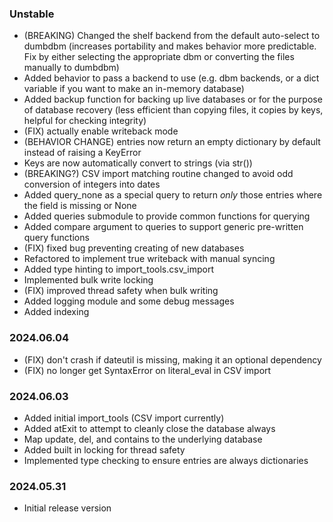 ### Unstable
* (BREAKING) Changed the shelf backend from the default auto-select to dumbdbm (increases 
  portability and makes behavior more predictable. Fix by either selecting the appropriate dbm
  or converting the files manually to dumbdbm)
* Added behavior to pass a backend to use (e.g. dbm backends, or a dict variable if you want 
  to make an in-memory database)
* Added backup function for backing up live databases or for the purpose of database recovery
  (less efficient than copying files, it copies by keys, helpful for checking integrity)
* (FIX) actually enable writeback mode
* (BEHAVIOR CHANGE) entries now return an empty dictionary by default instead of raising a 
  KeyError
* Keys are now automatically convert to strings (via str())
* (BREAKING?) CSV import matching routine changed to avoid odd conversion of integers into 
  dates
* Added query_none as a special query to return *only* those entries where the field is missing or None
* Added queries submodule to provide common functions for querying
* Added compare argument to queries to support generic pre-written query functions
* (FIX) fixed bug preventing creating of new databases
* Refactored to implement true writeback with manual syncing
* Added type hinting to import_tools.csv_import
* Implemented bulk write locking
* (FIX) improved thread safety when bulk writing
* Added logging module and some debug messages
* Added indexing

### 2024.06.04
* (FIX) don't crash if dateutil is missing, making it an optional dependency
* (FIX) no longer get SyntaxError on literal_eval in CSV import

### 2024.06.03
* Added initial import_tools (CSV import currently)
* Added atExit to attempt to cleanly close the database always
* Map update, del, and contains to the underlying database
* Added built in locking for thread safety
* Implemented type checking to ensure entries are always dictionaries

### 2024.05.31
* Initial release version